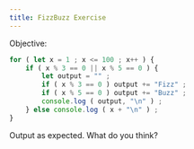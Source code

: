 ```yaml
---
title: FizzBuzz Exercise
---
```


Objective: 

``` js
for ( let x = 1 ; x <= 100 ; x++ ) {
	if ( x % 3 == 0 || x % 5 == 0 ) {
		let output = "" ;
		if ( x % 3 == 0 ) output += "Fizz" ;
		if ( x % 5 == 0 ) output += "Buzz" ;
		console.log ( output, "\n" ) ;
	} else console.log ( x + "\n" ) ;
}
```

Output as expected.  What do you think?
